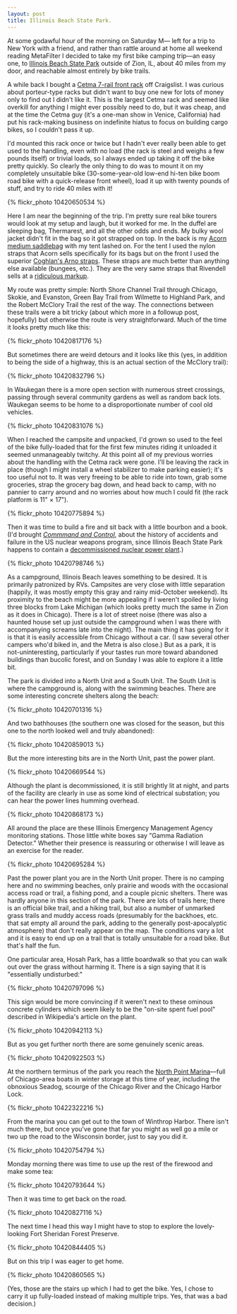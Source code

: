 ```yaml
---
layout: post
title: Illinois Beach State Park.
---
```


At some godawful hour of the morning on Saturday M&mdash; left for a trip to New York with a friend, and rather than rattle around at home all weekend reading MetaFilter I decided to take my first bike camping trip&mdash;an easy one, to <a href="http://dnr.state.il.us/Lands/landmgt/parks/R2/ILBEACH.HTM">Illinois Beach State Park</a> outside of Zion, IL, about 40 miles from my door, and reachable almost entirely by bike trails.

A while back I bought a <a href="http://cetmacargo.com/products/7-rail-cetma-rack">Cetma 7-rail front rack</a> off Craigslist. I was curious about porteur-type racks but didn't want to buy one new for lots of money only to find out I didn't like it. This is the largest Cetma rack and seemed like overkill for anything I might ever possibly need to do, but it was cheap, and at the time the Cetma guy (it's a one-man show in Venice, California) had put his rack-making business on indefinite hiatus to focus on building cargo bikes, so I couldn't pass it up.

I'd mounted this rack once or twice but I hadn't ever really been able to get used to the handling, even with no load (the rack is steel and weighs a few pounds itself) or trivial loads, so I always ended up taking it off the bike pretty quickly. So clearly the only thing to do was to mount it on my completely unsuitable bike (30-some-year-old low-end hi-ten bike boom road bike with a quick-release front wheel), load it up with twenty pounds of stuff, and try to ride 40 miles with it!

{% flickr_photo 10420650534 %}

Here I am near the beginning of the trip. I'm pretty sure real bike tourers would look at my setup and laugh, but it worked for me. In the duffel are sleeping bag, Thermarest, and all the other odds and ends. My bulky wool jacket didn't fit in the bag so it got strapped on top. In the back is my <a href="http://www.acornbags.com/medbag.html">Acorn medium saddlebag</a> with my tent lashed on. For the tent I used the nylon straps that Acorn sells specifically for its bags but on the front I used the superior <a href="http://www.coghlans.com/products/60-inch-arno-straps-8460">Coghlan's Arno straps</a>. These straps are much better than anything else available (bungees, etc.). They are the very same straps that Rivendell sells at a <a href="http://www.rivbike.com/product-p/m3.htm">ridiculous markup</a>.

My route was pretty simple: North Shore Channel Trail through Chicago, Skokie, and Evanston, Green Bay Trail from Wilmette to Highland Park, and the Robert McClory Trail the rest of the way. The connections between these trails were a bit tricky (about which more in a followup post, hopefully) but otherwise the route is very straightforward. Much of the time it looks pretty much like this:

{% flickr_photo 10420817176 %}

But sometimes there are weird detours and it looks like this (yes, in addition to being the side of a highway, this is an actual section of the McClory trail):

{% flickr_photo 10420832796 %}

In Waukegan there is a more open section with numerous street crossings, passing through several community gardens as well as random back lots. Waukegan seems to be home to a disproportionate number of cool old vehicles.

{% flickr_photo 10420831076 %}

When I reached the campsite and unpacked, I'd grown so used to the feel of the bike fully-loaded that for the first few minutes riding it unloaded it seemed unmanageably twitchy. At this point all of my previous worries about the handling with the Cetma rack were gone. I'll be leaving the rack in place (though I might install a wheel stabilizer to make parking easier); it's too useful not to. It was very freeing to be able to ride into town, grab some groceries, strap the grocery bag down, and head back to camp, with no pannier to carry around and no worries about how much I could fit (the rack platform is 11" &times; 17").

{% flickr_photo 10420775894 %}

Then it was time to build a fire and sit back with a little bourbon and a book. (I'd brought <a href="http://www.amazon.com/Command-Control-Damascus-Accident-Illusion/dp/1594202273"><i>Commmand and Control</i></a>, about the history of accidents and failure in the US nuclear weapons program, since Illinois Beach State Park happens to contain a <a href="http://en.wikipedia.org/wiki/Zion_Nuclear_Power_Station">decommissioned nuclear power plant</a>.)

{% flickr_photo 10420798746 %}

As a campground, Illinois Beach leaves something to be desired. It is primarily patronized by RVs. Campsites are very close with little separation (happily, it was mostly empty this gray and rainy mid-October weekend). Its proximity to the beach might be more appealing if I weren't spoiled by living three blocks from Lake Michigan (which looks pretty much the same in Zion as it does in Chicago). There is a lot of street noise (there was also a haunted house set up just outside the campground when I was there with accompanying screams late into the night). The main thing it has going for it is that it is easily accessible from Chicago without a car. (I saw several other campers who'd biked in, and the Metra is also close.) But as a park, it is not-uninteresting, particularly if your tastes run more toward abandoned buildings than bucolic forest, and on Sunday I was able to explore it a little bit.

The park is divided into a North Unit and a South Unit. The South Unit is where the campground is, along with the swimming beaches. There are some interesting concrete shelters along the beach:

{% flickr_photo 10420701316 %}

And two bathhouses (the southern one was closed for the season, but this one to the north looked well and truly abandoned):

{% flickr_photo 10420859013 %}

But the more interesting bits are in the North Unit, past the power plant.

{% flickr_photo 10420669544 %}

Although the plant is decommissioned, it is still brightly lit at night, and parts of the facility are clearly in use as some kind of electrical substation; you can hear the power lines humming overhead.

{% flickr_photo 10420868173 %}

All around the place are these Illinois Emergency Management Agency monitoring stations. Those little white boxes say "Gamma Radiation Detector." Whether their presence is reassuring or otherwise I will leave as an exercise for the reader.

{% flickr_photo 10420695284 %}

Past the power plant you are in the North Unit proper. There is no camping here and no swimming beaches, only prairie and woods with the occasional access road or trail, a fishing pond, and a couple picnic shelters. There was hardly anyone in this section of the park. There are lots of trails here; there is an official bike trail, and a hiking trail, but also a number of unmarked grass trails and muddy access roads (presumably for the backhoes, etc. that sat empty all around the park, adding to the generally post-apocalyptic atmosphere) that don't really appear on the map. The conditions vary a lot and it is easy to end up on a trail that is totally unsuitable for a road bike. But that's half the fun.

One particular area, Hosah Park, has a little boardwalk so that you can walk out over the grass without harming it. There is a sign saying that it is "essentially undisturbed:"

{% flickr_photo 10420797096 %}

This sign would be more convincing if it weren't next to these ominous concrete cylinders which seem likely to be the "on-site spent fuel pool" described in Wikipedia's article on the plant.

{% flickr_photo 10420942113 %}

But as you get further north there are some genuinely scenic areas.

{% flickr_photo 10420922503 %}

At the northern terminus of the park you reach the <a href="http://npmonline.com/">North Point Marina</a>&mdash;full of Chicago-area boats in winter storage at this time of year, including the obnoxious Seadog, scourge of the Chicago River and the Chicago Harbor Lock.

{% flickr_photo 10422322216 %}

From the marina you can get out to the town of Winthrop Harbor. There isn't much there, but once you've gone that far you might as well go a mile or two up the road to the Wisconsin border, just to say you did it.

{% flickr_photo 10420754794 %}

Monday morning there was time to use up the rest of the firewood and make some tea:

{% flickr_photo 10420793644 %}

Then it was time to get back on the road.

{% flickr_photo 10420827116 %}

The next time I head this way I might have to stop to explore the lovely-looking Fort Sheridan Forest Preserve.

{% flickr_photo 10420844405 %}

But on this trip I was eager to get home.

{% flickr_photo 10420860565 %}

(Yes, those are the stairs up which I had to get the bike. Yes, I chose to carry it up fully-loaded instead of making multiple trips. Yes, that was a bad decision.)